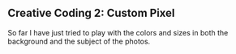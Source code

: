 ## Creative Coding 2: Custom Pixel

So far I have just tried to play with the colors and sizes in both the background and the subject of the photos. 	
